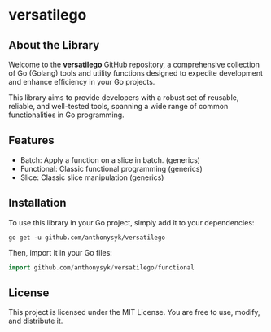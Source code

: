 # versatilego

## About the Library
Welcome to the **versatilego** GitHub repository, a comprehensive collection of Go (Golang) tools and utility functions designed to expedite development and enhance efficiency in your Go projects. 

This library aims to provide developers with a robust set of reusable, reliable, and well-tested tools, spanning a wide range of common functionalities in Go programming.

## Features
- Batch: Apply a function on a slice in batch. (generics)
- Functional: Classic functional programming (generics)
- Slice: Classic slice manipulation (generics)

## Installation
To use this library in your Go project, simply add it to your dependencies:

```shell
go get -u github.com/anthonysyk/versatilego
```

Then, import it in your Go files:

```go
import github.com/anthonysyk/versatilego/functional
```

## License
This project is licensed under the MIT License. You are free to use, modify, and distribute it.




